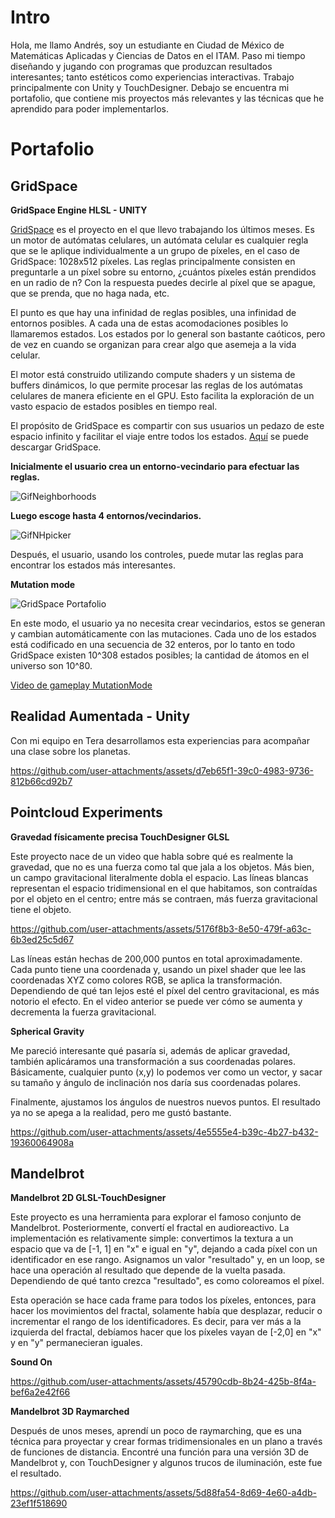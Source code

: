 
# Intro

Hola, me llamo Andrés, soy un estudiante en Ciudad de México de Matemáticas Aplicadas y Ciencias de Datos en el ITAM. Paso mi tiempo diseñando y jugando con programas que produzcan resultados interesantes; tanto estéticos como experiencias interactivas. Trabajo principalmente con Unity y TouchDesigner. Debajo se encuentra mi portafolio, que contiene mis proyectos más relevantes y las técnicas que he aprendido para poder implementarlos.

# Portafolio

## GridSpace

**GridSpace Engine HLSL - UNITY**

[GridSpace](https://github.com/andressev/GridSpacee) es el proyecto en el que llevo trabajando los últimos meses. Es un motor de autómatas celulares, un autómata celular es cualquier regla que se le aplique individualmente a un grupo de píxeles, en el caso de GridSpace: 1028x512 píxeles. Las reglas principalmente consisten en preguntarle a un píxel sobre su entorno, ¿cuántos píxeles están prendidos en un radio de n? Con la respuesta puedes decirle al píxel que se apague, que se prenda, que no haga nada, etc. 

El punto es que hay una infinidad de reglas posibles, una infinidad de entornos posibles. A cada una de estas acomodaciones posibles lo llamaremos estados. Los estados por lo general son bastante caóticos, pero de vez en cuando se organizan para crear algo que asemeja a la vida celular.

El motor está construido utilizando compute shaders y un sistema de buffers dinámicos, lo que permite procesar las reglas de los autómatas celulares de manera eficiente en el GPU. Esto facilita la exploración de un vasto espacio de estados posibles en tiempo real.

El propósito de GridSpace es compartir con sus usuarios un pedazo de este espacio infinito y facilitar el viaje entre todos los estados. [Aquí](https://github.com/andressev/GridSpacee) se puede descargar GridSpace.

**Inicialmente el usuario crea un entorno-vecindario para efectuar las reglas.**

![GifNeighborhoods](https://github.com/user-attachments/assets/50d62360-fe90-4d12-9d1b-b9752f77f903)

**Luego escoge hasta 4 entornos/vecindarios.**

![GifNHpicker](https://github.com/user-attachments/assets/5dcbd464-9484-418f-a433-c6ba10b94331)


Después, el usuario, usando los controles, puede mutar las reglas para encontrar los estados más interesantes.

**Mutation mode**

![GridSpace Portafolio](https://github.com/user-attachments/assets/15eea6ea-17d4-42ae-805a-d90a68d3d044)

En este modo, el usuario ya no necesita crear vecindarios, estos se generan y cambian automáticamente con las mutaciones. Cada uno de los estados está codificado en una secuencia de 32 enteros, por lo tanto en todo GridSpace existen 10^308 estados posibles; la cantidad de átomos en el universo son 10^80.

[Video de gameplay MutationMode](https://www.youtube.com/watch?v=BqFUAaOdQgY)


## Realidad Aumentada - Unity


Con mi equipo en Tera desarrollamos esta experiencias para acompañar una clase sobre los planetas. 


https://github.com/user-attachments/assets/d7eb65f1-39c0-4983-9736-812b66cd92b7




## Pointcloud Experiments

**Gravedad físicamente precisa TouchDesigner GLSL**

Este proyecto nace de un video que habla sobre qué es realmente la gravedad, que no es una fuerza como tal que jala a los objetos. Más bien, un campo gravitacional literalmente dobla el espacio. Las líneas blancas representan el espacio tridimensional en el que habitamos, son contraídas por el objeto en el centro; entre más se contraen, más fuerza gravitacional tiene el objeto.

https://github.com/user-attachments/assets/5176f8b3-8e50-479f-a63c-6b3ed25c5d67

Las líneas están hechas de 200,000 puntos en total aproximadamente. Cada punto tiene una coordenada y, usando un pixel shader que lee las coordenadas XYZ como colores RGB, se aplica la transformación. Dependiendo de qué tan lejos esté el píxel del centro gravitacional, es más notorio el efecto. En el video anterior se puede ver cómo se aumenta y decrementa la fuerza gravitacional.

**Spherical Gravity**

Me pareció interesante qué pasaría si, además de aplicar gravedad, también aplicáramos una transformación a sus coordenadas polares. Básicamente, cualquier punto (x,y) lo podemos ver como un vector, y sacar su tamaño y ángulo de inclinación nos daría sus coordenadas polares.

Finalmente, ajustamos los ángulos de nuestros nuevos puntos. El resultado ya no se apega a la realidad, pero me gustó bastante.

https://github.com/user-attachments/assets/4e5555e4-b39c-4b27-b432-19360064908a

## Mandelbrot

**Mandelbrot 2D GLSL-TouchDesigner**

Este proyecto es una herramienta para explorar el famoso conjunto de Mandelbrot. Posteriormente, convertí el fractal en audioreactivo. La implementación es relativamente simple: convertimos la textura a un espacio que va de [-1, 1] en "x" e igual en "y", dejando a cada píxel con un identificador en ese rango. Asignamos un valor "resultado" y, en un loop, se hace una operación al resultado que depende de la vuelta pasada. Dependiendo de qué tanto crezca "resultado", es como coloreamos el píxel.

Esta operación se hace cada frame para todos los píxeles, entonces, para hacer los movimientos del fractal, solamente había que desplazar, reducir o incrementar el rango de los identificadores. Es decir, para ver más a la izquierda del fractal, debíamos hacer que los píxeles vayan de [-2,0] en "x" y en "y" permanecieran iguales.

**Sound On**

https://github.com/user-attachments/assets/45790cdb-8b24-425b-8f4a-bef6a2e42f66

**Mandelbrot 3D Raymarched**

Después de unos meses, aprendí un poco de raymarching, que es una técnica para proyectar y crear formas tridimensionales en un plano a través de funciones de distancia. Encontré una función para una versión 3D de Mandelbrot y, con TouchDesigner y algunos trucos de iluminación, este fue el resultado.

https://github.com/user-attachments/assets/5d88fa54-8d69-4e60-a4db-23ef1f518690


